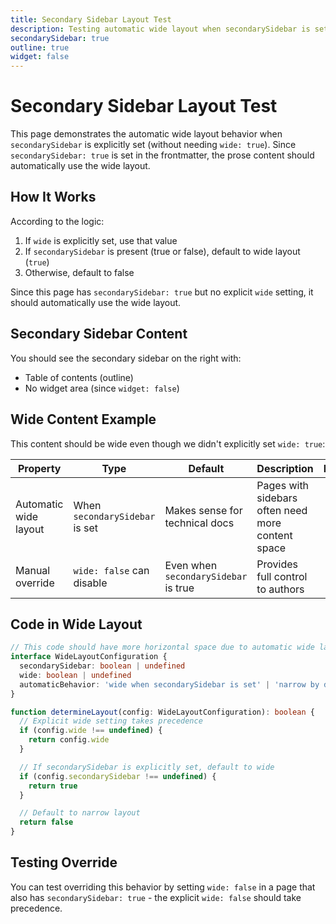 ```yaml
---
title: Secondary Sidebar Layout Test
description: Testing automatic wide layout when secondarySidebar is set
secondarySidebar: true
outline: true
widget: false
---
```


# Secondary Sidebar Layout Test

This page demonstrates the automatic wide layout behavior when `secondarySidebar` is explicitly set (without needing `wide: true`). Since `secondarySidebar: true` is set in the frontmatter, the prose content should automatically use the wide layout.

## How It Works

According to the logic:

1. If `wide` is explicitly set, use that value
2. If `secondarySidebar` is present (true or false), default to wide layout (`true`)
3. Otherwise, default to false

Since this page has `secondarySidebar: true` but no explicit `wide` setting, it should automatically use the wide layout.

## Secondary Sidebar Content

You should see the secondary sidebar on the right with:

- Table of contents (outline)
- No widget area (since `widget: false`)

## Wide Content Example

This content should be wide even though we didn't explicitly set `wide: true`:

| Property              | Type                           | Default                              | Description                                       | Notes |
| --------------------- | ------------------------------ | ------------------------------------ | ------------------------------------------------- | ----- |
| Automatic wide layout | When `secondarySidebar` is set | Makes sense for technical docs       | Pages with sidebars often need more content space |
| Manual override       | `wide: false` can disable      | Even when `secondarySidebar` is true | Provides full control to authors                  |

## Code in Wide Layout

```typescript
// This code should have more horizontal space due to automatic wide layout
interface WideLayoutConfiguration {
  secondarySidebar: boolean | undefined
  wide: boolean | undefined
  automaticBehavior: 'wide when secondarySidebar is set' | 'narrow by default'
}

function determineLayout(config: WideLayoutConfiguration): boolean {
  // Explicit wide setting takes precedence
  if (config.wide !== undefined) {
    return config.wide
  }

  // If secondarySidebar is explicitly set, default to wide
  if (config.secondarySidebar !== undefined) {
    return true
  }

  // Default to narrow layout
  return false
}
```

## Testing Override

You can test overriding this behavior by setting `wide: false` in a page that also has `secondarySidebar: true` - the explicit `wide: false` should take precedence.
